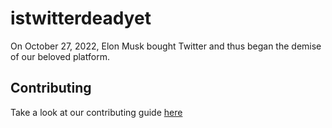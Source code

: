 # istwitterdeadyet
On October 27, 2022, Elon Musk bought Twitter and thus began the demise of our beloved platform.

## Contributing
Take a look at our contributing guide [here](CONTRIBUTING.md)
